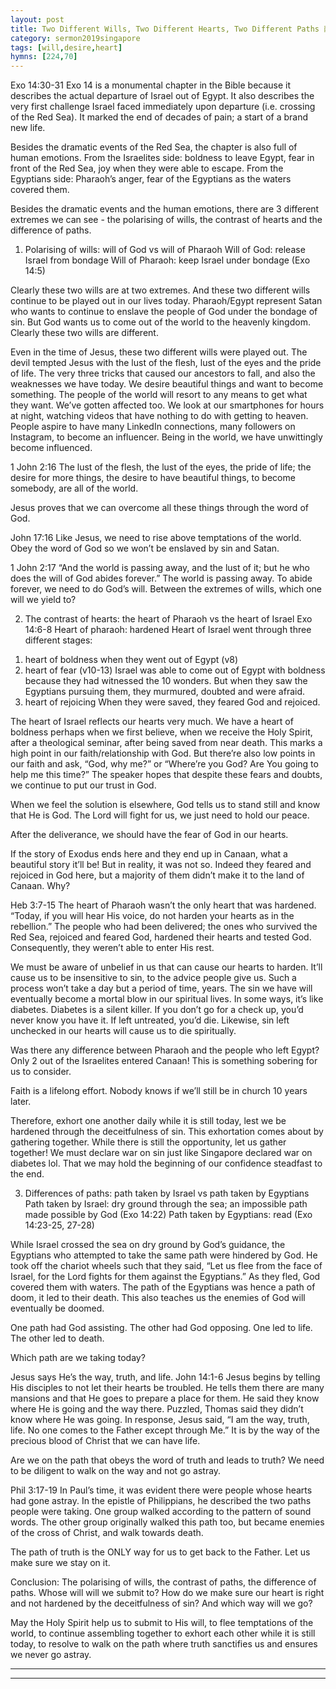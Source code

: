 ```yaml
---
layout: post
title: Two Different Wills, Two Different Hearts, Two Different Paths 两种旨意，两种心，两种道路
category: sermon2019singapore
tags: [will,desire,heart]
hymns: [224,70]
---
```


Exo 14:30-31
Exo 14 is a monumental chapter in the Bible because it describes the actual departure of Israel out of Egypt. It also describes the very first challenge Israel faced immediately upon departure (i.e. crossing of the Red Sea). It marked the end of decades of pain; a start of a brand new life. 

Besides the dramatic events of the Red Sea, the chapter is also full of human emotions. From the Israelites side: boldness to leave Egypt, fear in front of the Red Sea, joy when they were able to escape. From the Egyptians side: Pharaoh’s anger, fear of the Egyptians as the waters covered them.

Besides the dramatic events and the human emotions, there are 3 different extremes we can see - the polarising of wills, the contrast of hearts and the difference of paths. 

1. Polarising of wills: will of God vs will of Pharaoh
Will of God: release Israel from bondage
Will of Pharaoh: keep Israel under bondage (Exo 14:5)

Clearly these two wills are at two extremes. And these two different wills continue to be played out in our lives today. Pharaoh/Egypt represent Satan who wants to continue to enslave the people of God under the bondage of sin. But God wants us to come out of the world to the heavenly kingdom. Clearly these two wills are different. 

Even in the time of Jesus, these two different wills were played out. The devil tempted Jesus with the lust of the flesh, lust of the eyes and the pride of life. The very three tricks that caused our ancestors to fall, and also the weaknesses we have today. We desire beautiful things and want to become something. The people of the world will resort to any means to get what they want. We’ve gotten affected too. We look at our smartphones for hours at night, watching videos that have nothing to do with getting to heaven. People aspire to have many LinkedIn connections, many followers on Instagram, to become an influencer. Being in the world, we have unwittingly become influenced. 

1 John 2:16
The lust of the flesh, the lust of the eyes, the pride of life; the desire for more things, the desire to have beautiful things, to become somebody, are all of the world.

Jesus proves that we can overcome all these things through the word of God. 

John 17:16
Like Jesus, we need to rise above temptations of the world. Obey the word of God so we won’t be enslaved by sin and Satan. 

1 John 2:17
“And the world is passing away, and the lust of it; but he who does the will of God abides forever.”
The world is passing away. To abide forever, we need to do God’s will. Between the extremes of wills, which one will we yield to?

2. The contrast of hearts: the heart of Pharaoh vs the heart of Israel 
Exo 14:6-8
Heart of pharaoh: hardened 
Heart of Israel went through three different stages:
1) heart of boldness when they went out of Egypt (v8)
2) heart of fear (v10-13)
Israel was able to come out of Egypt with boldness because they had witnessed the 10 wonders. But when they saw the Egyptians pursuing them, they murmured, doubted and were afraid.
3) heart of rejoicing 
When they were saved, they feared God and rejoiced. 

The heart of Israel reflects our hearts very much. We have a heart of boldness perhaps when we first believe, when we receive the Holy Spirit, after a theological seminar, after being saved from near death. This marks a high point in our faith/relationship with God. But there’re also low points in our faith and ask, “God, why me?” or “Where’re you God? Are You going to help me this time?” The speaker hopes that despite these fears and doubts, we continue to put our trust in God.

When we feel the solution is elsewhere, God tells us to stand still and know that He is God. The Lord will fight for us, we just need to hold our peace.

After the deliverance, we should have the fear of God in our hearts.

If the story of Exodus ends here and they end up in Canaan, what a beautiful story it’ll be! But in reality, it was not so. Indeed they feared and rejoiced in God here, but a majority of them didn’t make it to the land of Canaan. Why?

Heb 3:7-15
The heart of Pharaoh wasn’t the only heart that was hardened. 
“Today, if you will hear His voice, do not harden your hearts as in the rebellion.”
The people who had been delivered; the ones who survived the Red Sea, rejoiced and feared God, hardened their hearts and tested God. Consequently, they weren’t able to enter His rest. 

We must be aware of unbelief in us that can cause our hearts to harden. It’ll cause us to be insensitive to sin, to the advice people give us. Such a process won’t take a day but a period of time, years. The sin we have will eventually become a mortal blow in our spiritual lives. In some ways, it’s like diabetes. Diabetes is a silent killer. If you don’t go for a check up, you’d never know you have it. If left untreated, you’d die. Likewise, sin left unchecked in our hearts will cause us to die spiritually. 

Was there any difference between Pharaoh and the people who left Egypt? Only 2 out of the Israelites entered Canaan! This is something sobering for us to consider. 

Faith is a lifelong effort. Nobody knows if we’ll still be in church 10 years later.

Therefore, exhort one another daily while it is still today, lest we be hardened through the deceitfulness of sin. This exhortation comes about by gathering together. While there is still the opportunity, let us gather together! We must declare war on sin just like Singapore declared war on diabetes lol. That we may hold the beginning of our confidence steadfast to the end.

3. Differences of paths: path taken by Israel vs path taken by Egyptians 
Path taken by Israel: dry ground through the sea; an impossible path made possible by God (Exo 14:22)
Path taken by Egyptians: read (Exo 14:23-25, 27-28)

While Israel crossed the sea on dry ground by God’s guidance, the Egyptians who attempted to take the same path were hindered by God. He took off the chariot wheels such that they said, “Let us flee from the face of Israel, for the Lord fights for them against the Egyptians.” As they fled, God covered them with waters. The path of the Egyptians was hence a path of doom, it led to their death. This also teaches us the enemies of God will eventually be doomed. 

One path had God assisting. The other had God opposing. 
One led to life. The other led to death. 

Which path are we taking today?

Jesus says He’s the way, truth, and life.
John 14:1-6
Jesus begins by telling His disciples to not let their hearts be troubled. He tells them there are many mansions and that He goes to prepare a place for them. He said they know where He is going and the way there. Puzzled, Thomas said they didn’t know where He was going. In response, Jesus said, “I am the way, truth, life. No one comes to the Father except through Me.” It is by the way of the precious blood of Christ that we can have life.

Are we on the path that obeys the word of truth and leads to truth? We need to be diligent to walk on the way and not go astray.

Phil 3:17-19
In Paul’s time, it was evident there were people whose hearts had gone astray. In the epistle of Philippians, he described the two paths people were taking. One group walked according to the pattern of sound words. The other group originally walked this path too, but became enemies of the cross of Christ, and walk towards death. 

The path of truth is the ONLY way for us to get back to the Father. Let us make sure we stay on it.

Conclusion:
The polarising of wills, the contrast of paths, the difference of paths. Whose will will we submit to? How do we make sure our heart is right and not hardened by the deceitfulness of sin? And which way will we go?

May the Holy Spirit help us to submit to His will, to flee temptations of the world, to continue assembling together to exhort each other while it is still today, to resolve to walk on the path where truth sanctifies us and ensures we never go astray.



----
****
